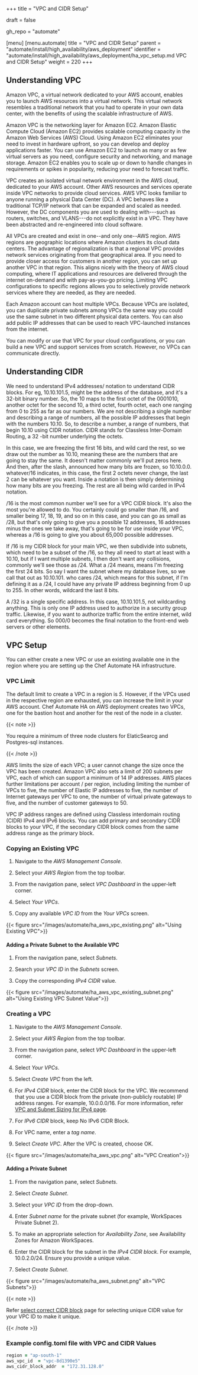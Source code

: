 +++
title = "VPC and CIDR Setup"

draft = false

gh_repo = "automate"

[menu]
  [menu.automate]
    title = "VPC and CIDR Setup"
    parent = "automate/install/high_availability/aws_deployment"
    identifier = "automate/install/high_availability/aws_deployment/ha_vpc_setup.md VPC and CIDR Setup"
    weight = 220
+++

## Understanding VPC

Amazon VPC, a virtual network dedicated to your AWS account, enables you to launch AWS resources into a virtual network. This virtual network resembles a traditional network that you had to operate in your own data center, with the benefits of using the scalable infrastructure of AWS.

Amazon VPC is the networking layer for Amazon EC2. Amazon Elastic Compute Cloud (Amazon EC2) provides scalable computing capacity in the Amazon Web Services (AWS) Cloud. Using Amazon EC2 eliminates your need to invest in hardware upfront, so you can develop and deploy applications faster. You can use Amazon EC2 to launch as many or as few virtual servers as you need, configure security and networking, and manage storage. Amazon EC2 enables you to scale up or down to handle changes in requirements or spikes in popularity, reducing your need to forecast traffic.

VPC creates an isolated virtual network environment in the AWS cloud, dedicated to your AWS account. Other AWS resources and services operate inside VPC networks to provide cloud services. AWS VPC looks familiar to anyone running a physical Data Center (DC). A VPC behaves like a traditional TCP/IP network that can be expanded and scaled as needed. However, the DC components you are used to dealing with---such as routers, switches, and VLANS---do not explicitly exist in a VPC. They have been abstracted and re-engineered into cloud software.

All VPCs are created and exist in one--and only one--AWS region. AWS regions are geographic locations where Amazon clusters its cloud data centers. The advantage of regionalization is that a regional VPC provides network services originating from that geographical area. If you need to provide closer access for customers in another region, you can set up another VPC in that region. This aligns nicely with the theory of AWS cloud computing, where IT applications and resources are delivered through the internet on-demand and with pay-as-you-go pricing. Limiting VPC configurations to specific regions allows you to selectively provide network services where they are needed, as they are needed.

Each Amazon account can host multiple VPCs. Because VPCs are isolated, you can duplicate private subnets among VPCs the same way you could use the same subnet in two different physical data centers. You can also add public IP addresses that can be used to reach VPC-launched instances from the internet.

You can modify or use that VPC for your cloud configurations, or you can build a new VPC and support services from scratch. However, no VPCs can communicate directly.

## Understanding CIDR

We need to understand IPv4 addresses/ notation to understand CIDR blocks. For eg, 10.10.101.5, might be the address of the database, and it's a 32-bit binary number. So, the 10 maps to the first octet of the 0001010, another octet for the second 10, a third octet, fourth octet, each one ranging from 0 to 255 as far as our numbers. We are not describing a single number and describing a range of numbers, all the possible IP addresses that begin with the numbers 10.10. So, to describe a number, a range of numbers, that begin 10.10 using CIDR notation. CIDR stands for Classless Inter-Domain Routing, a 32 -bit number underlying the octets.

In this case, we are freezing the first 16 bits, and wild card the rest, so we draw out the number as 10.10, meaning these are the numbers that are going to stay the same. It doesn't matter commonly we'll put zeros here. And then, after the slash, announced how many bits are frozen, so 10.10.0.0. whatever/16 indicates, in this case, the first 2 octets never change, the last 2 can be whatever you want. Inside a notation is then simply determining how many bits are you freezing. The rest are all being wild carded in IPv4 notation.

/16 is the most common number we'll see for a VPC CIDR block. It's also the most you're allowed to do. You certainly could go smaller than /16, and smaller being 17, 18, 19, and so on in this case, and you can go as small as /28, but that's only going to give you a possible 12 addresses, 16 addresses minus the ones we take away, that's going to be for use inside your VPC, whereas a /16 is going to give you about 65,000 possible addresses.

If /16 is my CIDR block for your main VPC, we then subdivide into subnets, which need to be a subset of the /16, so they all need to start at least with a 10.10, but if I want multiple subnets, I then don't want any collisions, commonly we'll see those as /24. What a /24 means, means I'm freezing the first 24 bits. So say I want the subnet where my database lives, so we call that out as 10.10.101. who cares /24, which means for this subnet, if I'm defining it as a /24, I could have any private IP address beginning from 0 up to 255. In other words, wildcard the last 8 bits.

A /32 is a single specific address. In this case, 10.10.101.5, not wildcarding anything. This is only one IP address used to authorize in a security group traffic. Likewise, if you want to authorize traffic from the entire internet, wild card everything. So 000/0 becomes the final notation to the front-end web servers or other elements.

## VPC Setup

You can either create a new VPC or use an existing available one in the region where you are setting up the Chef Automate HA infrastructure.

### VPC Limit

The default limit to create a VPC in a region is *5*. However, if the VPCs used in the respective region are exhausted, you can increase the limit in your AWS account. Chef Automate HA on AWS deployment creates two VPCs, one for the bastion host and another for the rest of the node in a cluster.

{{< note >}}

You require a minimum of three node clusters for ElaticSearcg and Postgres-sql instances.

{{< /note >}}

AWS limits the size of each VPC; a user cannot change the size once the VPC has been created. Amazon VPC also sets a limit of 200 subnets per VPC, each of which can support a minimum of 14 IP addresses. AWS places further limitations per account / per region, including limiting the number of VPCs to five, the number of Elastic IP addresses to five, the number of Internet gateways per VPC to one, the number of virtual private gateways to five, and the number of customer gateways to 50.

VPC IP address ranges are defined using Classless interdomain routing (CIDR) IPv4 and IPv6 blocks. You can add primary and secondary CIDR blocks to your VPC, if the secondary CIDR block comes from the same address range as the primary block.

### Copying an Existing VPC

1. Navigate to the *AWS Management Console*.

1. Select your *AWS Region* from the top toolbar.

1. From the navigation pane, select *VPC Dashboard* in the upper-left corner.

1. Select *Your VPCs*.

1. Copy any available *VPC ID* from the *Your VPCs* screen.

{{< figure src="/images/automate/ha_aws_vpc_existing.png" alt="Using Existing VPC">}}

#### Adding a Private Subnet to the Available VPC

1. From the navigation pane, select *Subnets*.

1. Search your *VPC ID* in the *Subnets* screen.

1. Copy the corresponding *IPv4 CIDR* value.

{{< figure src="/images/automate/ha_aws_vpc_existing_subnet.png" alt="Using Existing VPC Subnet Value">}}

### Creating a VPC

1. Navigate to the *AWS Management Console*.

1. Select your *AWS Region* from the top toolbar.

1. From the navigation pane, select *VPC Dashboard* in the upper-left corner.

1. Select *Your VPCs*.

1. Select *Create VPC* from the left.

1. For *IPv4 CIDR* block, enter the CIDR block for the VPC. We recommend that you use a CIDR block from the private (non-publicly routable) IP address ranges. For example, 10.0.0.0/16. For more information, refer [VPC and Subnet Sizing for IPv4 page](https://docs.aws.amazon.com/vpc/latest/userguide/VPC_Subnets.html#vpc-sizing-ipv4).

1. For *IPv6 CIDR* block, keep No IPv6 CIDR Block.

1. For VPC name, enter a *tag name*.

1. Select *Create VPC*. After the VPC is created, choose OK.

{{< figure src="/images/automate/ha_aws_vpc.png" alt="VPC Creation">}}

#### Adding a Private Subnet

1. From the navigation pane, select *Subnets*.

1. Select *Create Subnet*.

1. Select your *VPC ID* from the drop-down.

1. Enter *Subnet name* for the private subnet (for example, WorkSpaces Private Subnet 2).

1. To make an appropriate selection for *Availability Zone*, see Availability Zones for Amazon WorkSpaces.

1. Enter the CIDR block for the subnet in the *IPv4 CIDR block*. For example, 10.0.2.0/24. Ensure you provide a unique value.

1. Select *Create Subnet*.

{{< figure src="/images/automate/ha_aws_subnet.png" alt="VPC Subnets">}}

{{< note >}}

Refer [select correct CIDR block](https://www.calculator.net/ip-subnet-calculator.html?cclass=a&csubnet=20&cip=172.31.0.0&ctype=ipv4&printit=0&x=82&y=36) page for selecting unique CIDR value for your VPC ID to make it unique.

{{< /note >}}

### Example config.toml file with VPC and CIDR Values

```ruby
region = "ap-south-1"
aws_vpc_id  = "vpc-8d1390e5"
aws_cidr_block_addr  = "172.31.128.0"
```
